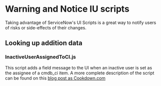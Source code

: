 # Warning and Notice IU scripts
Taking advantage of ServiceNow's UI Scripts is a great way to notify users of risks or side-effects of their changes.

## Looking up addition data
### InactiveUserAssignedToCI.js
This script adds a field message to the UI when an inactive user is set as the assignee of a cmdb_ci item.  A more complete description of the script can be found on this [blog post as Cookdown.com](http://cookdown.com/getting-related-record-data-on-servicenow-forms/)